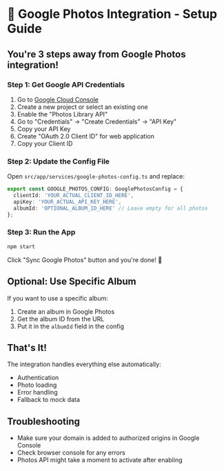 # 🚀 Google Photos Integration - Setup Guide

## You're 3 steps away from Google Photos integration!

### Step 1: Get Google API Credentials
1. Go to [Google Cloud Console](https://console.cloud.google.com/)
2. Create a new project or select an existing one
3. Enable the "Photos Library API"
4. Go to "Credentials" → "Create Credentials" → "API Key"
5. Copy your API Key
6. Create "OAuth 2.0 Client ID" for web application
7. Copy your Client ID

### Step 2: Update the Config File
Open `src/app/services/google-photos-config.ts` and replace:
```typescript
export const GOOGLE_PHOTOS_CONFIG: GooglePhotosConfig = {
  clientId: 'YOUR_ACTUAL_CLIENT_ID_HERE',
  apiKey: 'YOUR_ACTUAL_API_KEY_HERE',
  albumId: 'OPTIONAL_ALBUM_ID_HERE' // Leave empty for all photos
};
```

### Step 3: Run the App
```bash
npm start
```

Click "Sync Google Photos" button and you're done! 🎉

## Optional: Use Specific Album
If you want to use a specific album:
1. Create an album in Google Photos
2. Get the album ID from the URL
3. Put it in the `albumId` field in the config

## That's It!
The integration handles everything else automatically:
- Authentication
- Photo loading
- Error handling
- Fallback to mock data

## Troubleshooting
- Make sure your domain is added to authorized origins in Google Console
- Check browser console for any errors
- Photos API might take a moment to activate after enabling